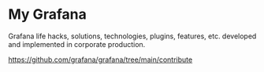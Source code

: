 # My Grafana
Grafana life hacks, solutions, technologies, plugins, features, etc. developed and implemented in corporate production.

https://github.com/grafana/grafana/tree/main/contribute
